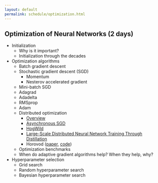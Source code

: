 ```yaml
---
layout: default
permalink: schedule/optimization.html
---
```


## Optimization of Neural Networks (2 days)

* Initialization
  * Why is it important?
  * Initialization through the decades
* Optimization algorithms
    * Batch gradient descent
    * Stochastic gradient descent (SGD)
        * Momentum
        * Nesterov accelerated gradient
    * Mini-batch SGD
    * Adagrad
    * Adadelta
    * RMSprop
    * Adam
    * Distributed optimization
        * [Overview](https://seba-1511.github.io/dist_blog/)
        * [Asynchronous SGD](https://papers.nips.cc/paper/4687-large-scale-distributed-deep-networks)
        * [HogWild](https://arxiv.org/abs/1106.5730)
        * [Large-Scale Distributed Neural Network Training Through Distillation](https://arxiv.org/abs/1804.03235)
        * Horovod ([paper](https://arxiv.org/abs/1802.05799), [code](https://github.com/uber/horovod))
    * Optimization benchmarks
    * When do adaptive gradient algorithms help? When they help, why?
* Hyperparameter selection
    * Grid search
    * Random hyperparameter search
    * Bayesian hyperparameter search
